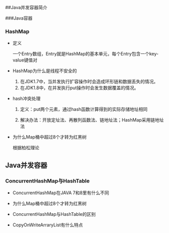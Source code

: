 ##Java并发容器简介

###Java容器

### HashMap

+ 定义

  一个Entry数组，Entry就是HashMap的基本单元，每个Entry包含一个key-value键值对

+ HashMap为什么是线程不安全的

  1. 在JDK1.7中，当并发执行扩容操作时会造成环形链和数据丢失的情况。
  2. 在JDK1.8中，在并发执行put操作时会发生数据覆盖的情况。

+ hash冲突处理

  1. 定义：put两个元素，通过hash函数计算得到的实际存储地址相同

  2. 解决办法：开放定址法、再散列函数法、链地址法；HashMap采用链地址法

+ 为什么Map桶中超过8个才转为红黑树

  根据柏松理论


## Java并发容器


### ConcurrentHashMap与HashTable


+ ConcurrentHashMap在JAVA 7和8里有什么不同

+ 为什么Map桶中超过8个才转为红黑树

+ ConcurrentHashMap与HashTable的区别


+ CopyOnWriteArraryList有什么特点

